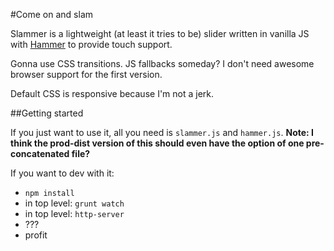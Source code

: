 #Come on and slam

Slammer is a lightweight (at least it tries to be) slider written in vanilla JS with [Hammer](http://hammerjs.github.io/) to provide touch support.

Gonna use CSS transitions. JS fallbacks someday? I don't need awesome browser support for the first version.

Default CSS is responsive because I'm not a jerk.


##Getting started

If you just want to use it, all you need is `slammer.js` and `hammer.js`. **Note: I think the prod-dist version of this should even have the option of one pre-concatenated file?**

If you want to dev with it:

- `npm install`
- in top level: `grunt watch`
- in top level: `http-server`
- ???
- profit

